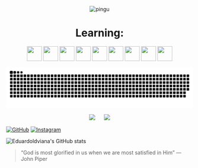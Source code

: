 <p align="center">
  <img src="https://cdn.pfps.gg/banners/5584-pingu.png" alt="pingu" width="1000px" />
</p>
<h1 align="center">Learning:</h1>
<p align="center">
  <img loading="lazy" src="https://cdn.jsdelivr.net/gh/devicons/devicon@latest/icons/python/python-original.svg" width="40" height="40"/>
  <img loading="lazy" src="https://cdn.jsdelivr.net/gh/devicons/devicon/icons/linux/linux-original.svg" width="40" height="40"/>
  <img loading="lazy" src="https://cdn.jsdelivr.net/gh/devicons/devicon@latest/icons/html5/html5-original.svg" width="40" height="40"/>
  <img loading="lazy" src="https://cdn.jsdelivr.net/gh/devicons/devicon@latest/icons/css3/css3-original.svg" width="40" height="40"/>
  <img loading="lazy" src="https://cdn.jsdelivr.net/gh/devicons/devicon@latest/icons/javascript/javascript-original.svg" width="40" height="40"/>
  <img loading="lazy" src="https://cdn.jsdelivr.net/gh/devicons/devicon@latest/icons/insomnia/insomnia-original.svg" width="40" height="40"/>
  <img loading="lazy" src="https://cdn.jsdelivr.net/gh/devicons/devicon@latest/icons/git/git-original.svg" width="40" height="40"/>
  <img loading="lazy" src="https://cdn.jsdelivr.net/gh/devicons/devicon@latest/icons/vim/vim-original.svg" width="40" height="40"/>
  <img loading="lazy" src="https://cdn.jsdelivr.net/gh/devicons/devicon@latest/icons/react/react-original.svg" width="40" height="40"/>
</p>

![Snake animation](https://github.com/eduardoldviana/eduardoldviana/blob/output/github-contribution-grid-snake.svg)

<div align="center">
  <img src="https://github-readme-stats.vercel.app/api/top-langs/?username=eduardoldviana&layout=compact&theme=tokyonight" height="200" />
  &nbsp;&nbsp;&nbsp;&nbsp;
  <img src="https://github-readme-stats.vercel.app/api?username=eduardoldviana&show_icons=true&theme=tokyonight" height="200" />
</div>


[![GitHub](https://img.shields.io/badge/GitHub-000?style=for-the-badge&logo=github&logoColor=white)](https://github.com/eduardoldviana)
[![Instagram](https://img.shields.io/badge/Instagram-E4405F?style=for-the-badge&logo=instagram&logoColor=white)](https://instagram.com/edu.ldv)

![Eduardoldviana's GitHub stats](https://github-readme-activity-graph.vercel.app/graph?username=eduardoldviana&theme=tokyonight)


> “God is most glorified in us when we are most satisfied in Him”
― John Piper
